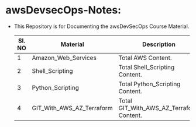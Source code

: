 # awsDevsecOps-Notes:
- This Repository is for Documenting the awsDevSecOps Course Material.
  
  |Sl. NO	| Material       			      | Description                              |
  |-------|---------------------------|------------------------------------------|
  |	1	    | Amazon_Web_Services 		  | Total AWS Content.                 	     |
  |	2	    | Shell_Scripting           | Total Shell_Scripting Content.           |
  |	3	    | Python_Scripting       	  | Total Python_Scripting Content.          |
  |	4	    | GIT_With_AWS_AZ_Terraform | Total GIT_With_AWS_AZ_Terraform Content. |

